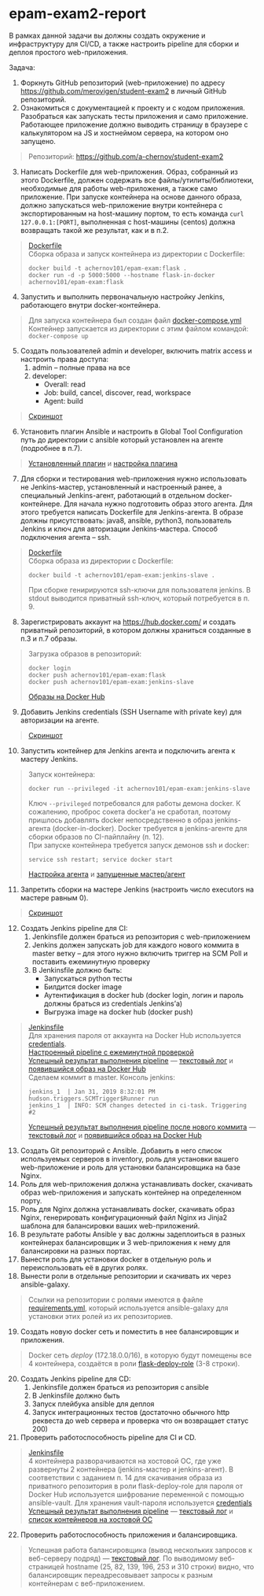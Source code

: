 # epam-exam2-report
В рамках данной задачи вы должны создать окружение и инфраструктуру для CI/CD, а также настроить pipeline для сборки и деплоя простого web-приложения.

Задача:  
1. Форкнуть GitHub репозиторий (web-приложение) по адресу https://github.com/merovigen/student-exam2 в личный GitHub репозиторий.  
2. Ознакомиться с документацией к проекту и с кодом приложения. Разобраться как запускать тесты приложения и само приложение. Работающее приложение должно выводить страницу в браузере с калькулятором на JS и хостнеймом сервера, на котором оно запущено.  
> Репозиторий: <https://github.com/a-chernov/student-exam2>
3. Написать Dockerfile для web-приложения. Образ, собранный из этого Dockerfile, должен содержать все файлы/утилиты/библиотеки, необходимые для работы web-приложения, а также само приложение. При запуске контейнера на основе данного образа, должно запускаться web-приложение внутри контейнера с экспортированным на host-машину портом, то есть команда `curl 127.0.0.1:[PORT]`, выполненная с host-машины (centos) должна возвращать такой же результат, как и в п.2.  
> [Dockerfile](https://github.com/a-chernov/student-exam2/blob/master/Dockerfile)  
> Сборка образа и запуск контейнера из директории с Dockerfile:
> ```
> docker build -t achernov101/epam-exam:flask .
> docker run -d -p 5000:5000 --hostname flask-in-docker achernov101/epam-exam:flask
> ```
4. Запустить и выполнить первоначальную настройку Jenkins, работающего внутри docker-контейнера. 
> Для запуска контейнера был создан файл [docker-compose.yml](https://github.com/a-chernov/epam-exam2-report/blob/master/04/docker-compose.yml)  
> Контейнер запускается из директории с этим файлом командой: `docker-compose up`
5. Создать пользователей admin и developer, включить matrix access и настроить права доступа:  
    1) admin – полные права на все 
    2) developer: 
        * Overall: read 
        * Job: build, cancel, discover, read, workspace 
        * Agent: build  
> [Скриншот](https://github.com/a-chernov/epam-exam2-report/blob/master/05/shot.png)
6. Установить плагин Ansible и настроить в Global Tool Configuration путь до директории с ansible который установлен на агенте (подробнее в п.7).
> [Установленный плагин](https://github.com/a-chernov/epam-exam2-report/blob/master/06/shot01.png) и [настройка плагина](https://github.com/a-chernov/epam-exam2-report/blob/master/06/shot02.png)
7. Для сборки и тестирования web-приложения нужно использовать не Jenkins-мастер, установленный и настроенный ранее, а специальный Jenkins-агент, работающий в отдельном docker-контейнере. Для начала нужно подготовить образ этого агента. Для этого требуется написать Dockerfile для Jenkins-агента. В образе должны присутствовать: java8, ansible, python3, пользователь Jenkins и ключ для авторизации Jenkins-мастера. Способ подключения агента – ssh.
> [Dockerfile](https://github.com/a-chernov/epam-exam2-report/blob/master/07/Dockerfile)  
> Сборка образа из директории с Dockerfile:
> ```
> docker build -t achernov101/epam-exam:jenkins-slave .
> ```
> При сборке генирируются ssh-ключи для пользователя jenkins. В stdout выводится приватный ssh-ключ, который потребуется в п. 9.
8. Зарегистрировать аккаунт на https://hub.docker.com/ и создать приватный репозиторий, в котором должны храниться созданные в п.3 и п.7 образы.
> Загрузка образов в репозиторий:
> ```
> docker login
> docker push achernov101/epam-exam:flask
> docker push achernov101/epam-exam:jenkins-slave
> ```
> [Образы на Docker Hub](https://github.com/a-chernov/epam-exam2-report/blob/master/08/shot.png)
9. Добавить Jenkins credentials (SSH Username with private key) для авторизации на агенте. 
> [Скриншот](https://github.com/a-chernov/epam-exam2-report/blob/master/09/shot.png)
10. Запустить контейнер для Jenkins агента и подключить агента к мастеру Jenkins. 
> Запуск контейнера:
> ```
> docker run --privileged -it achernov101/epam-exam:jenkins-slave
> ```
> Ключ `--privileged` потребовался для работы демона docker. К сожалению, проброс сокета docker'а не сработал, поэтому пришлось добавлять docker непосредственно в образ jenkins-агента (docker-in-docker). Docker требуется в jenkins-агенте для сборки образов по CI-пайплайну (п. 12).  
> При запуске контейнера требуется запуск демонов ssh и docker:
> ```
> service ssh restart; service docker start
> ```
> [Настройка агента](https://github.com/a-chernov/epam-exam2-report/blob/master/10/shot01.png) и [запущенные мастер/агент](https://github.com/a-chernov/epam-exam2-report/blob/master/10/shot02.png)
11. Запретить сборки на мастере Jenkins (настроить число executors на мастере равным 0).
> [Скриншот](https://github.com/a-chernov/epam-exam2-report/blob/master/11/shot.png)
12. Создать Jenkins pipeline для CI: 
    1) Jenkinsfile должен браться из репозитория с web-приложением 
    2) Jenkins должен запускать job для каждого нового коммита в master ветку – для этого нужно включить триггер на SCM Poll и поставить ежеминутную проверку 
    3) В Jenkinsfile должно быть: 
        * Запускаться python тесты 
        * Билдится docker image
        * Аутентификация в docker hub (docker login, логин и пароль должны браться из credentials Jenkins’а) 
        * Выгрузка image на docker hub (docker push)  
> [Jenkinsfile](https://github.com/a-chernov/student-exam2/blob/master/Jenkinsfile)  
> Для хранения пароля от аккаунта на Docker Hub используется [credentials](https://github.com/a-chernov/epam-exam2-report/blob/master/12/shot00.png).  
> [Настроенный pipeline с ежеминутной проверкой](https://github.com/a-chernov/epam-exam2-report/blob/master/12/shot01.png)  
> [Успешный результат выполнения pipeline](https://github.com/a-chernov/epam-exam2-report/blob/master/12/shot02.png) — [текстовый лог](https://github.com/a-chernov/epam-exam2-report/blob/master/12/consoleText-1) и [появившийся образ на Docker Hub](https://github.com/a-chernov/epam-exam2-report/blob/master/12/shot03.png)  
> Сделаем коммит в master. Консоль jenkins:  
> ```
> jenkins_1  | Jan 31, 2019 8:32:01 PM hudson.triggers.SCMTrigger$Runner run
> jenkins_1  | INFO: SCM changes detected in ci-task. Triggering  #2
> ```
> [Успешный результат выполнения pipeline после нового коммита](https://github.com/a-chernov/epam-exam2-report/blob/master/12/shot04.png) — [текстовый лог](https://github.com/a-chernov/epam-exam2-report/blob/master/12/consoleText-2) и [появившийся образ на Docker Hub](https://github.com/a-chernov/epam-exam2-report/blob/master/12/shot05.png)
13. Создать Git репозиторий с Ansible. Добавить в него список используемых серверов в inventory, роль для установки вашего web-приложение и роль для установки балансировщика на базе Nginx.  
14. Роль для web-приложения должна устанавливать docker, скачивать образ web-приложения и запускать контейнер на определенном порту.  
15. Роль для Nginx должна устанавливать docker, скачивать образ Nginx, генерировать конфигурационный файл Nginx из Jinja2 шаблона для балансировки ваших web-приложений.  
16. В результате работы Ansible у вас должны задеплоиться в разных контейнерах балансировщик и 3 web-приложения к нему для балансировки на разных портах.  
17. Вынести роль для установки docker в отдельную роль и переиспользовать её в других ролях.  
18. Вынести роли в отдельные репозитории и скачивать их через ansible-galaxy.
> Ссылки на репозитории с ролями имеются в файле [requirements.yml](https://github.com/a-chernov/ansible-exam/blob/master/requirements.yml), который используется ansible-galaxy для установки этих ролей из их репозиториев.
19. Создать новую docker сеть и поместить в нее балансировщик и приложения. 
> Docker сеть *deploy* (172.18.0.0/16), в которую будут помещены все 4 контейнера, создаётся в роли [flask-deploy-role](https://github.com/a-chernov/flask-deploy-role/blob/master/tasks/main.yml) (3-8 строки).
20. Создать Jenkins pipeline для CD: 
    1) Jenkinsfile должен браться из репозитория с ansible 
    2) В Jenkinsfile должно быть 
    3) Запуск плейбука ansible для деплоя 
    4) Запуск интеграционных тестов (достаточно обычного http реквеста до web сервера и проверка что он возвращает статус 200)
21. Проверить работоспособность pipeline для CI и CD.
> [Jenkinsfile](https://github.com/a-chernov/ansible-exam/blob/master/Jenkinsfile)  
> 4 контейнера разворачиваются на хостовой ОС, где уже развернуты 2 контейнера (jenkins-мастер и jenkins-агент). В соответствии с заданием п. 14 для скачивания образа из приватного репозитория в роли flask-deploy-role для пароля от Docker Hub используется шифрование переменной с помощью ansible-vault. Для хранения vault-пароля используется [credentials](https://github.com/a-chernov/epam-exam2-report/blob/master/21/shot01.png)  
> [Успешный результат выполнения pipeline](https://github.com/a-chernov/epam-exam2-report/blob/master/21/shot02.png) — [текстовый лог](https://github.com/a-chernov/epam-exam2-report/blob/master/21/consoleText) и [список контейнеров на хостовой ОС](https://github.com/a-chernov/epam-exam2-report/blob/master/21/shot03.png)  
22. Проверить работоспособность приложения и балансировщика.
> Успешная работа балансировщика (вывод нескольких запросов к веб-серверу подряд) — [текстовый лог](https://github.com/a-chernov/epam-exam2-report/blob/master/22/curl_log). По выводимому веб-страницей hostname (25, 82, 139, 196, 253 и 310 строки) видно, что балансировщик переадресовывает запросы к разным контейнерам с веб-приложением.

